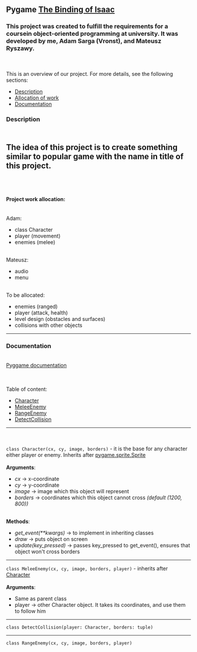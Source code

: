 ## Pygame [The Binding of Isaac](https://store.steampowered.com/app/113200/The_Binding_of_Isaac/)

### This project was created to fulfill the requirements for a coursein object-oriented programming at university. It was developed by me, Adam Sarga (Vronst), and Mateusz Ryszawy.
<br><br>
This is an overview of our project. For more details, see the following sections:
- [Description](#Description)
- <a href=#allocation>Allocation of work</a>
- [Documentation](#Documentation)


### Description

<br>The idea of this project is to create something similar to popular game with the name in title of this project.
<br><br><br>
---
#### <span id=allocation>Project work allocation</span>:
<br>Adam:
- class Character
- player (movement)
- enemies (melee)


<br>Mateusz:
- audio
- menu

<br>To be allocated:
- enemies (ranged)
- player (attack, health)
- level design (obstacles and surfaces)
- collisions with other objects
---

### Documentation
<br>
<a href="https://www.pygame.org/docs/">Pyggame documentation</a>

<br><br>
Table of content:
- <a href=#character>Character</a>
- <a href=#meleeenemy>MeleeEnemy</a>
- <a href=#rangeenemy>RangeEnemy</a>
- <a href=#detectcollision>DetectCollision</a>

---
<br><br>
<span id=character>`class Character(cx, cy, image, borders)`</span> - it is the base for any character either player or enemy. Inherits after [pygame.sprite.Sprite](https://www.pygame.org/docs/ref/sprite.html#pygame.sprite.Sprite)
<br><br>
**Arguments**:
- *cx* -> x-coordinate
- *cy* -> y-coordinate
- *image* -> image which this object will represent
- *borders* -> coordinates which this object cannot cross *(default (1200, 800))*
<br><br>

**Methods**:
- *get_event(\*\*kwargs)* -> to implement in inheriting classes 
- *draw* -> puts object on screen
- *update(key_pressed)* -> passes key_pressed to get_event(), ensures that object won't cross borders
---
<span id=meleeenemy>`class MeleeEnemy(cx, cy, image, borders, player)`</span> - inherits after <a href=#character>Character</a>
<br><br>
**Arguments**:
- Same as parent class
- player -> other Character object. It takes its coordinates, and use them to follow him
---

<span id=detectcollision>`class DetectCollision(player: Character, borders: tuple)`</span>

---
<span id=rangeenemy>`class RangeEnemy(cx, cy, image, borders, player)`</span>